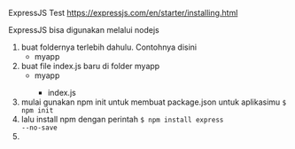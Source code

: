ExpressJS Test
https://expressjs.com/en/starter/installing.html

ExpressJS bisa digunakan melalui nodejs

1. buat foldernya terlebih dahulu. Contohnya disini
    <ul>
        <li>myapp</li>
    </ul>
2. buat file index.js baru di folder myapp
	<ul>
        <li>myapp</li>
        <ul>
            <li>index.js</li>
        </ul>
    </ul>
3. mulai gunakan npm init untuk membuat package.json untuk aplikasimu 
    <code>$ npm init</code>
4. lalu install npm dengan perintah 
    <code>$ npm install express --no-save</code>
5. 
